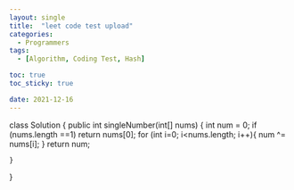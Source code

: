```yaml
---
layout: single
title:  "leet code test upload"
categories:
  - Programmers
tags:
  - [Algorithm, Coding Test, Hash]

toc: true
toc_sticky: true

date: 2021-12-16
---
```

class Solution {
    public int singleNumber(int[] nums) {
        int num = 0;
        if (nums.length ==1)
            return nums[0];
        for (int i=0; i<nums.length; i++){
            num ^= nums[i];
        }
        return num;

    }
}
